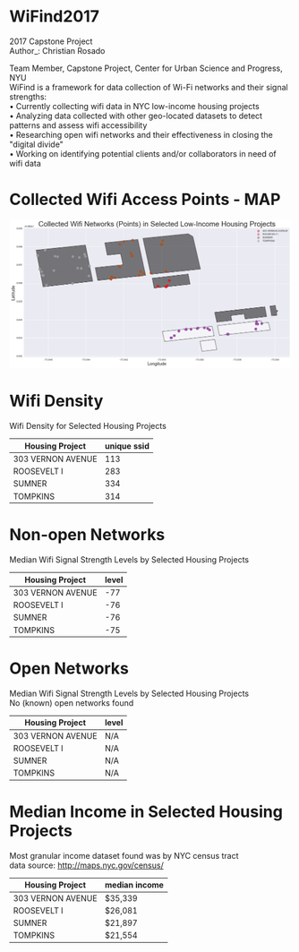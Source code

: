 # WiFind2017
2017 Capstone Project<br />
Author_: Christian Rosado

Team Member, Capstone Project, Center for Urban Science and Progress, NYU <br />
WiFind is a framework for data collection of Wi-Fi networks and their signal strengths:<br />
• Currently collecting wifi data in NYC low-income housing projects <br />
• Analyzing data collected with other geo-located datasets to detect patterns and assess wifi accessibility<br />
• Researching open wifi networks and their effectiveness in closing the "digital divide"<br />
• Working on identifying potential clients and/or collaborators in need of wifi data<br />

# Collected Wifi Access Points - MAP
![Alt text](housing_wifi.png "Optional Title")

# Wifi Density
Wifi Density for Selected Housing Projects

|Housing Project  |    unique ssid |
|----|----|
|303 VERNON AVENUE |   113|
|ROOSEVELT I       |   283|
|SUMNER            |   334|
|TOMPKINS          |   314|

# Non-open Networks 
Median Wifi Signal Strength Levels by Selected Housing Projects

|Housing Project  |   level|
|----|----|
|303 VERNON AVENUE|   -77|
|ROOSEVELT I      |   -76|
|SUMNER           |   -76|
|TOMPKINS         |   -75|

# Open Networks 
Median Wifi Signal Strength Levels by Selected Housing Projects<br />
No (known) open networks found


|Housing Project  |   level|
|----|----|
|303 VERNON AVENUE|    N/A|
|ROOSEVELT I      |    N/A|
|SUMNER           |    N/A|
|TOMPKINS         |    N/A|

# Median Income in Selected Housing Projects
Most granular income dataset found was by NYC census tract<br />
data source: http://maps.nyc.gov/census/

|Housing Project  |   median income|
|----|----|
|303 VERNON AVENUE|    $35,339|
|ROOSEVELT I      |    $26,081|
|SUMNER           |    $21,897|
|TOMPKINS         |    $21,554|
